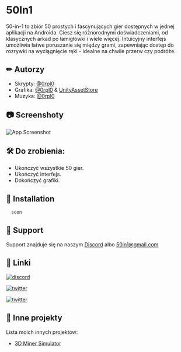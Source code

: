 
# 50In1

50-in-1 to zbiór 50 prostych i fascynujących gier dostępnych w jednej aplikacji na Androida. Ciesz się różnorodnymi doświadczeniami, od klasycznych arkad po łamigłówki i wiele więcej. Intuicyjny interfejs umożliwia łatwe poruszanie się między grami, zapewniając dostęp do rozrywki na wyciągnięcie ręki - idealne na chwile przerw czy podróże.


## ✏ Autorzy

- Skrypty: [@0rpl0](https://github.com/0rpl0)
- Grafika: [@0rpl0](https://github.com/0rpl0) & [UnityAssetStore](https://assetstore.unity.com/)
- Muzyka: [@0rpl0](https://github.com/0rpl0) 



## 📷 Screenshoty

![App Screenshot](https://via.placeholder.com/468x300?text=App+Screenshot+Here)


## 🛠 Do zrobienia:

- Ukończyć wszystkie 50 gier.
- Ukończyć interfejs.
- Dokończyć grafiki.


## 📲 Installation

```bash
  soon
```
    
## 💙 Support

Support znajduje się na naszym [Discord](https://github.com/matiassingers/awesome-readme) albo 50in1@gmail.com


## 🔗 Linki
[![discord](https://img.shields.io/badge/discord-000000?style=for-the-badge&logo=discord&logoColor=blue)](https://www.discord.gg/)

[![twitter](https://img.shields.io/badge/twitter-1DA1F2?style=for-the-badge&logo=twitter&logoColor=white)](https://twitter.com/)

[![twitter](https://img.shields.io/badge/tiktok-FF0000?style=for-the-badge&logo=tiktok&logoColor=black)](https://twitter.com/)


## 💼 Inne projekty

Lista moich innych projektów:

- [3D Miner Simulator](https://github.com/0rpl0)

